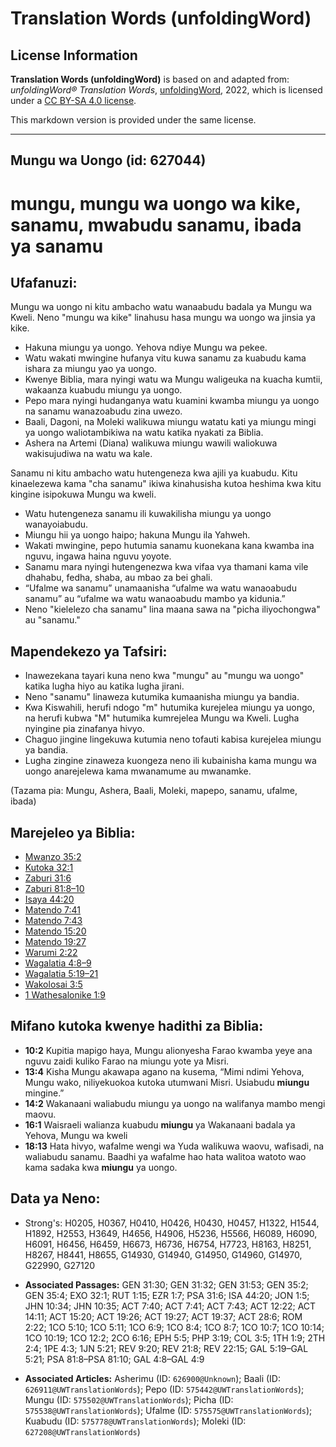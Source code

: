 # Translation Words (unfoldingWord)

## License Information

**Translation Words (unfoldingWord)** is based on and adapted from: _unfoldingWord® Translation Words_, [unfoldingWord](https://unfoldingword.org/utw), 2022, which is licensed under a [CC BY-SA 4.0 license](https://creativecommons.org/licenses/by-sa/4.0/legalcode.en).

This markdown version is provided under the same license.



--------------------------------

## Mungu wa Uongo (id: 627044)

mungu, mungu wa uongo wa kike, sanamu, mwabudu sanamu, ibada ya sanamu
======================================================================

Ufafanuzi:
----------

Mungu wa uongo ni kitu ambacho watu wanaabudu badala ya Mungu wa Kweli. Neno "mungu wa kike" linahusu hasa mungu wa uongo wa jinsia ya kike.

* Hakuna miungu ya uongo. Yehova ndiye Mungu wa pekee.
* Watu wakati mwingine hufanya vitu kuwa sanamu za kuabudu kama ishara za miungu yao ya uongo.
* Kwenye Biblia, mara nyingi watu wa Mungu waligeuka na kuacha kumtii, wakaanza kuabudu miungu ya uongo.
* Pepo mara nyingi hudanganya watu kuamini kwamba miungu ya uongo na sanamu wanazoabudu zina uwezo.
* Baali, Dagoni, na Moleki walikuwa miungu watatu kati ya miungu mingi ya uongo waliotambikiwa na watu katika nyakati za Biblia.
* Ashera na Artemi (Diana) walikuwa miungu wawili waliokuwa wakisujudiwa na watu wa kale.

Sanamu ni kitu ambacho watu hutengeneza kwa ajili ya kuabudu. Kitu kinaelezewa kama "cha sanamu" ikiwa kinahusisha kutoa heshima kwa kitu kingine isipokuwa Mungu wa kweli.

* Watu hutengeneza sanamu ili kuwakilisha miungu ya uongo wanayoiabudu.
* Miungu hii ya uongo haipo; hakuna Mungu ila Yahweh.
* Wakati mwingine, pepo hutumia sanamu kuonekana kana kwamba ina nguvu, ingawa haina nguvu yoyote.
* Sanamu mara nyingi hutengenezwa kwa vifaa vya thamani kama vile dhahabu, fedha, shaba, au mbao za bei ghali.
* “Ufalme wa sanamu” unamaanisha “ufalme wa watu wanaoabudu sanamu” au “ufalme wa watu wanaoabudu mambo ya kidunia.”
* Neno "kielelezo cha sanamu" lina maana sawa na "picha iliyochongwa" au "sanamu."

Mapendekezo ya Tafsiri:
-----------------------

* Inawezekana tayari kuna neno kwa "mungu" au "mungu wa uongo" katika lugha hiyo au katika lugha jirani.
* Neno "sanamu" linaweza kutumika kumaanisha miungu ya bandia.
* Kwa Kiswahili, herufi ndogo "m" hutumika kurejelea miungu ya uongo, na herufi kubwa "M" hutumika kumrejelea Mungu wa Kweli. Lugha nyingine pia zinafanya hivyo.
* Chaguo jingine lingekuwa kutumia neno tofauti kabisa kurejelea miungu ya bandia.
* Lugha zingine zinaweza kuongeza neno ili kubainisha kama mungu wa uongo anarejelewa kama mwanamume au mwanamke.

(Tazama pia: Mungu, Ashera, Baali, Moleki, mapepo, sanamu, ufalme, ibada)

Marejeleo ya Biblia:
--------------------

* [Mwanzo 35:2](https://ref.ly/Gen35:2)
* [Kutoka 32:1](https://ref.ly/Exod32:1)
* [Zaburi 31:6](https://ref.ly/Ps31:6)
* [Zaburi 81:8–10](https://ref.ly/Ps81:8-Ps81:10)
* [Isaya 44:20](https://ref.ly/Isa44:20)
* [Matendo 7:41](https://ref.ly/Acts7:41)
* [Matendo 7:43](https://ref.ly/Acts7:43)
* [Matendo 15:20](https://ref.ly/Acts15:20)
* [Matendo 19:27](https://ref.ly/Acts19:27)
* [Warumi 2:22](https://ref.ly/Rom2:22)
* [Wagalatia 4:8–9](https://ref.ly/Gal4:8-Gal4:9)
* [Wagalatia 5:19–21](https://ref.ly/Gal5:19-Gal5:21)
* [Wakolosai 3:5](https://ref.ly/Col3:5)
* [1 Wathesalonike 1:9](https://ref.ly/1Thess1:9)

Mifano kutoka kwenye hadithi za Biblia:
---------------------------------------

* **10:2** Kupitia mapigo haya, Mungu alionyesha Farao kwamba yeye ana nguvu zaidi kuliko Farao na miungu yote ya Misri.
* **13:4** Kisha Mungu akawapa agano na kusema, “Mimi ndimi Yehova, Mungu wako, niliyekuokoa kutoka utumwani Misri. Usiabudu **miungu** mingine.”
* **14:2** Wakanaani waliabudu miungu ya uongo na walifanya mambo mengi maovu.
* **16:1** Waisraeli walianza kuabudu **miungu** ya Wakanaani badala ya Yehova, Mungu wa kweli
* **18:13** Hata hivyo, wafalme wengi wa Yuda walikuwa waovu, wafisadi, na waliabudu sanamu. Baadhi ya wafalme hao hata walitoa watoto wao kama sadaka kwa **miungu** ya uongo.

Data ya Neno:
-------------

* Strong's: H0205, H0367, H0410, H0426, H0430, H0457, H1322, H1544, H1892, H2553, H3649, H4656, H4906, H5236, H5566, H6089, H6090, H6091, H6456, H6459, H6673, H6736, H6754, H7723, H8163, H8251, H8267, H8441, H8655, G14930, G14940, G14950, G14960, G14970, G22990, G27120

* **Associated Passages:** GEN 31:30; GEN 31:32; GEN 31:53; GEN 35:2; GEN 35:4; EXO 32:1; RUT 1:15; EZR 1:7; PSA 31:6; ISA 44:20; JON 1:5; JHN 10:34; JHN 10:35; ACT 7:40; ACT 7:41; ACT 7:43; ACT 12:22; ACT 14:11; ACT 15:20; ACT 19:26; ACT 19:27; ACT 19:37; ACT 28:6; ROM 2:22; 1CO 5:10; 1CO 5:11; 1CO 6:9; 1CO 8:4; 1CO 8:7; 1CO 10:7; 1CO 10:14; 1CO 10:19; 1CO 12:2; 2CO 6:16; EPH 5:5; PHP 3:19; COL 3:5; 1TH 1:9; 2TH 2:4; 1PE 4:3; 1JN 5:21; REV 9:20; REV 21:8; REV 22:15; GAL 5:19–GAL 5:21; PSA 81:8–PSA 81:10; GAL 4:8–GAL 4:9
* **Associated Articles:** Asherimu (ID: `626900@Unknown`); Baali (ID: `626911@UWTranslationWords`); Pepo (ID: `575442@UWTranslationWords`); Mungu (ID: `575502@UWTranslationWords`); Picha (ID: `575538@UWTranslationWords`); Ufalme (ID: `575575@UWTranslationWords`); Kuabudu (ID: `575778@UWTranslationWords`); Moleki (ID: `627208@UWTranslationWords`)

